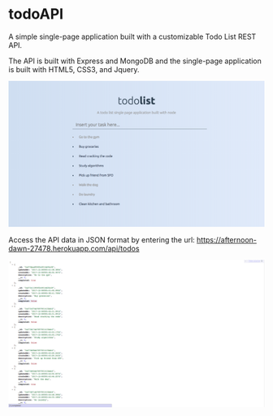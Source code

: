 # todoAPI

A simple single-page application built with a customizable Todo List REST API.

The API is built with Express and MongoDB and the single-page application is built with HTML5, CSS3, and Jquery.

![](/public/images/github_todoAPI_SPA.png)

Access the API data in JSON format by entering the url: https://afternoon-dawn-27478.herokuapp.com/api/todos

![](/public/images/github_todoAPI_JSON.png)




